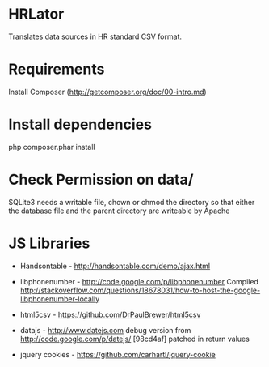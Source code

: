 HRLator
======================

Translates data sources in HR standard CSV format.


# Requirements
Install Composer (http://getcomposer.org/doc/00-intro.md)

# Install dependencies
php composer.phar install

# Check Permission on data/
SQLite3 needs a writable file, chown or chmod the directory so that
either the database file and the parent directory are writeable by Apache

# JS Libraries
* Handsontable - http://handsontable.com/demo/ajax.html
* libphonenumber - http://code.google.com/p/libphonenumber
  Compiled http://stackoverflow.com/questions/18678031/how-to-host-the-google-libphonenumber-locally
* html5csv - https://github.com/DrPaulBrewer/html5csv
* datajs - http://www.datejs.com
  debug version from http://code.google.com/p/datejs/
  [98cd4af] patched in return values

* jquery cookies - https://github.com/carhartl/jquery-cookie
